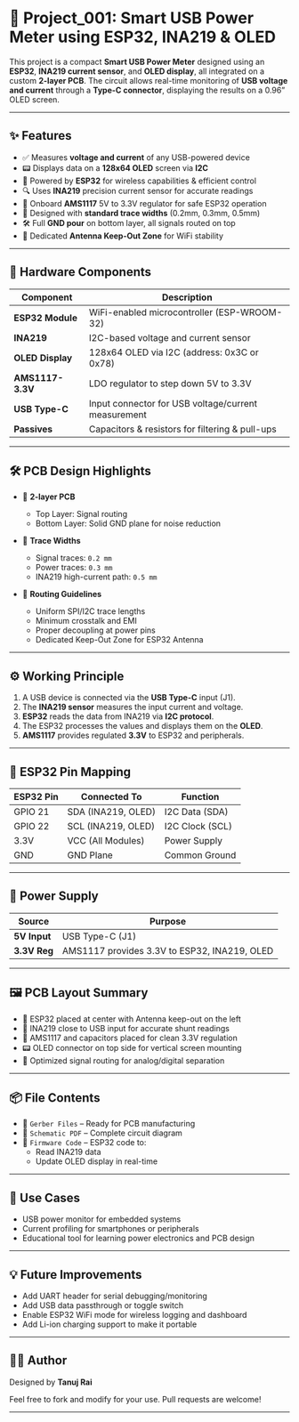 # 🔌 Project_001: Smart USB Power Meter using ESP32, INA219 & OLED

This project is a compact **Smart USB Power Meter** designed using an **ESP32**, **INA219 current sensor**, and **OLED display**, all integrated on a custom **2-layer PCB**. The circuit allows real-time monitoring of **USB voltage and current** through a **Type-C connector**, displaying the results on a 0.96” OLED screen.

---

## ✨ Features

- ✅ Measures **voltage and current** of any USB-powered device
- 📟 Displays data on a **128x64 OLED** screen via **I2C**
- 📶 Powered by **ESP32** for wireless capabilities & efficient control
- 🔍 Uses **INA219** precision current sensor for accurate readings
- 🔧 Onboard **AMS1117** 5V to 3.3V regulator for safe ESP32 operation
- 🧵 Designed with **standard trace widths** (0.2mm, 0.3mm, 0.5mm)
- 🛠️ Full **GND pour** on bottom layer, all signals routed on top
- 📡 Dedicated **Antenna Keep-Out Zone** for WiFi stability

---

## 🧩 Hardware Components

| Component        | Description                                           |
|------------------|-------------------------------------------------------|
| **ESP32 Module** | WiFi-enabled microcontroller (ESP-WROOM-32)           |
| **INA219**       | I2C-based voltage and current sensor                  |
| **OLED Display** | 128x64 OLED via I2C (address: 0x3C or 0x78)           |
| **AMS1117-3.3V** | LDO regulator to step down 5V to 3.3V                  |
| **USB Type-C**   | Input connector for USB voltage/current measurement   |
| **Passives**     | Capacitors & resistors for filtering & pull-ups       |

---

## 🛠️ PCB Design Highlights

- 🔲 **2-layer PCB**
  - Top Layer: Signal routing
  - Bottom Layer: Solid GND plane for noise reduction

- 🔌 **Trace Widths**
  - Signal traces: `0.2 mm`
  - Power traces: `0.3 mm`
  - INA219 high-current path: `0.5 mm`

- 📏 **Routing Guidelines**
  - Uniform SPI/I2C trace lengths
  - Minimum crosstalk and EMI
  - Proper decoupling at power pins
  - Dedicated Keep-Out Zone for ESP32 Antenna

---

## ⚙️ Working Principle

1. A USB device is connected via the **USB Type-C** input (J1).
2. The **INA219 sensor** measures the input current and voltage.
3. **ESP32** reads the data from INA219 via **I2C protocol**.
4. The ESP32 processes the values and displays them on the **OLED**.
5. **AMS1117** provides regulated **3.3V** to ESP32 and peripherals.

---

## 🧠 ESP32 Pin Mapping

| ESP32 Pin | Connected To       | Function       |
|-----------|--------------------|----------------|
| GPIO 21   | SDA (INA219, OLED) | I2C Data (SDA) |
| GPIO 22   | SCL (INA219, OLED) | I2C Clock (SCL)|
| 3.3V      | VCC (All Modules)  | Power Supply   |
| GND       | GND Plane          | Common Ground  |

---

## 🔋 Power Supply

| Source     | Purpose                         |
|------------|----------------------------------|
| **5V Input** | USB Type-C (J1)                 |
| **3.3V Reg** | AMS1117 provides 3.3V to ESP32, INA219, OLED |

---

## 🖼 PCB Layout Summary

- 🧠 ESP32 placed at center with Antenna keep-out on the left
- 🔬 INA219 close to USB input for accurate shunt readings
- 🔌 AMS1117 and capacitors placed for clean 3.3V regulation
- 📟 OLED connector on top side for vertical screen mounting
- 📐 Optimized signal routing for analog/digital separation

---

## 📦 File Contents

- 📁 `Gerber Files` – Ready for PCB manufacturing
- 📁 `Schematic PDF` – Complete circuit diagram
- 📁 `Firmware Code` – ESP32 code to:
  - Read INA219 data
  - Update OLED display in real-time

---

## 🚀 Use Cases

- USB power monitor for embedded systems
- Current profiling for smartphones or peripherals
- Educational tool for learning power electronics and PCB design

---

## 💡 Future Improvements

- Add UART header for serial debugging/monitoring
- Add USB data passthrough or toggle switch
- Enable ESP32 WiFi mode for wireless logging and dashboard
- Add Li-ion charging support to make it portable

---

## 👨‍💻 Author

Designed  by **Tanuj Rai**

Feel free to fork and modify for your use. Pull requests are welcome!

---
